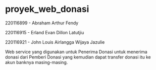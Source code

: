 # proyek_web_donasi
220116899 - Abraham Arthur Fendy

220116915 - Erland Evan Dillon Latutjiu

220116921 - John Louis Airlangga Wijaya Jazulie

Web service yang digunakan untuk Penerima Donasi untuk menerima donasi dari Pemberi Donasi yang kemudian dapat transfer donasi itu ke akun banknya masing-masing.
